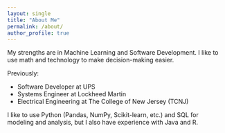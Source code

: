 ```yaml
---
layout: single
title: "About Me"
permalink: /about/
author_profile: true
---
```


My strengths are in Machine Learning and Software Development. I like to use math and technology to make decision-making easier.

Previously:
  - Software Developer at UPS
  - Systems Engineer at Lockheed Martin
  - Electrical Engineering at The College of New Jersey (TCNJ)

I like to use Python (Pandas, NumPy, Scikit-learn, etc.) and SQL for modeling and analysis, but I also have experience with Java and R.
